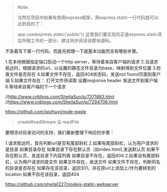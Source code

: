 > Note:

> 当然在项目中如果有使用express框架，用express.static一行代码就可以达到目的了：

> app.use(express.static('public'))
> 这里我们要实现的正是express.static背后所做工作的一部分，建议同步阅读该模块源码。


不急着写下第一行代码，而是先梳理一下就基本功能而言有哪些步骤。

1.在本地根据指定端口启动一个http server，等待着来自客户端的请求
2.当请求抵达时，根据请求的url，以设置的静态文件目录为base，映射得到文件位置
3.检查文件是否存在
4.如果文件不存在，返回404状态码，发送not found页面到客户端
5.如果文件存在：
打开文件待读取
设置response header
发送文件到客户端
6.等待来自客户端的下一个请求

//http://www.cnblogs.com/SheilaSun/p/7271883.html
//https://www.cnblogs.com/SheilaSun/p/7294706.html

https://github.com/sqzhuyi/node-eagle

> createReadStream 与 readFile

要增添对目录访问的支持，我们重新整理下响应的步骤：

1.请求抵达时，首先判断url是否有尾部斜杠
2.如果有尾部斜杠，认为用户请求的是目录
如果目录存在
  如果目录下存在默认页（如index.html),发送默认页
  如果不存在默认页，发送目录下内容列表
如果目录不存在，返回404
2.如果没有尾部斜杠，认为用户请求的是文件
如果文件存在，发送文件
如果文件不存在，判断同名的目录是否存在
  如果存在该目录，返回301，并在原url上添加上/作为要转到的location
  如果不存在该目录，返回404


  https://github.com/sheila1227/nodejs-static-webserver